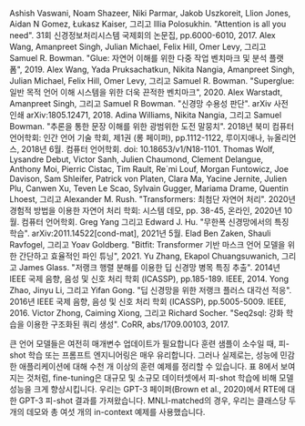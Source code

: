 Ashish Vaswani, Noam Shazeer, Niki Parmar, Jakob Uszkoreit, Llion Jones, Aidan N Gomez, Łukasz Kaiser, 그리고 Illia Polosukhin. "Attention is all you need". 31회 신경정보처리시스템 국제회의 논문집, pp.6000-6010, 2017.
Alex Wang, Amanpreet Singh, Julian Michael, Felix Hill, Omer Levy, 그리고 Samuel R. Bowman. "Glue: 자연어 이해를 위한 다중 작업 벤치마크 및 분석 플랫폼", 2019.
Alex Wang, Yada Pruksachatkun, Nikita Nangia, Amanpreet Singh, Julian Michael, Felix Hill, Omer Levy, 그리고 Samuel R. Bowman. "Superglue: 일반 목적 언어 이해 시스템을 위한 더욱 끈적한 벤치마크", 2020.
Alex Warstadt, Amanpreet Singh, 그리고 Samuel R Bowman. "신경망 수용성 판단". arXiv 사전 인쇄 arXiv:1805.12471, 2018.
Adina Williams, Nikita Nangia, 그리고 Samuel Bowman. "추론을 통한 문장 이해를 위한 광범위한 도전 말뭉치". 2018년 북미 컴퓨터 언어학회: 인간 언어 기술 학회, 제1권 (롱 페이퍼), pp.1112-1122, 루이지애나, 뉴올리언스, 2018년 6월. 컴퓨터 언어학회. doi: 10.18653/v1/N18-1101.
Thomas Wolf, Lysandre Debut, Victor Sanh, Julien Chaumond, Clement Delangue, Anthony Moi, Pierric Cistac, Tim Rault, Re´mi Louf, Morgan Funtowicz, Joe Davison, Sam Shleifer, Patrick von Platen, Clara Ma, Yacine Jernite, Julien Plu, Canwen Xu, Teven Le Scao, Sylvain Gugger, Mariama Drame, Quentin Lhoest, 그리고 Alexander M. Rush. "Transformers: 최첨단 자연어 처리". 2020년 경험적 방법을 이용한 자연어 처리 학회: 시스템 데모, pp. 38-45, 온라인, 2020년 10월. 컴퓨터 언어학회.
Greg Yang 그리고 Edward J. Hu. "무한폭 신경망에서의 특징 학습". arXiv:2011.14522[cond-mat], 2021년 5월.
Elad Ben Zaken, Shauli Ravfogel, 그리고 Yoav Goldberg. "Bitfit: Transformer 기반 마스크 언어 모델을 위한 간단하고 효율적인 파인 튜닝", 2021.
Yu Zhang, Ekapol Chuangsuwanich, 그리고 James Glass. "저랭크 행렬 분해를 이용한 딥 신경망 병목 특징 추출". 2014년 IEEE 국제 음향, 음성 및 신호 처리 학회 (ICASSP), pp.185-189. IEEE, 2014.
Yong Zhao, Jinyu Li, 그리고 Yifan Gong. "딥 신경망을 위한 저랭크 플러스 대각선 적응". 2016년 IEEE 국제 음향, 음성 및 신호 처리 학회 (ICASSP), pp.5005-5009. IEEE, 2016.
Victor Zhong, Caiming Xiong, 그리고 Richard Socher. "Seq2sql: 강화 학습을 이용한 구조화된 쿼리 생성". CoRR, abs/1709.00103, 2017.

큰 언어 모델들은 여전히 매개변수 업데이트가 필요합니다
훈련 샘플이 소수일 때, 피-shot 학습 또는 프롬프트 엔지니어링은 매우 유리합니다. 그러나 실제로는, 성능에 민감한 애플리케이션에 대해 수천 개 이상의 훈련 예제를 정리할 수 있습니다. 표 8에서 보여지는 것처럼, fine-tuning은 대규모 및 소규모 데이터셋에서 피-shot 학습에 비해 모델 성능을 크게 향상시킵니다. 우리는 GPT-3 페이퍼(Brown et al., 2020)에서 RTE에 대한 GPT-3 피-shot 결과를 가져왔습니다. MNLI-matched의 경우, 우리는 클래스당 두 개의 데모와 총 여섯 개의 in-context 예제를 사용했습니다.